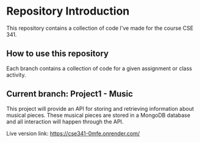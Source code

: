 # Repository Introduction

This repository contains a collection of code I've made for the course CSE 341. 

## How to use this repository

Each branch contains a collection of code for a given assignment or class activity.

## Current branch:  Project1 - Music

This project will provide an API for storing and retrieving information about musical pieces. These musical pieces are stored in a MongoDB database and all interaction will happen through the API.

Live version link: https://cse341-0mfe.onrender.com/
<!-- FIXME -->